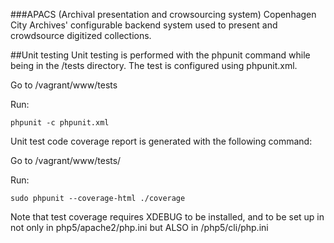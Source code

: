 ###APACS (Archival presentation and crowsourcing system)
Copenhagen City Archives' configurable backend system used to present and crowdsource digitized collections.


##Unit testing
Unit testing is performed with the phpunit command while being in the /tests directory. The test is configured using phpunit.xml.

Go to /vagrant/www/tests

Run:

```
phpunit -c phpunit.xml
```

Unit test code coverage report is generated with the following command:

Go to /vagrant/www/tests/

Run:


```
sudo phpunit --coverage-html ./coverage
```

Note that test coverage requires XDEBUG to be installed, and to be set up in not only in php5/apache2/php.ini but ALSO in /php5/cli/php.ini
